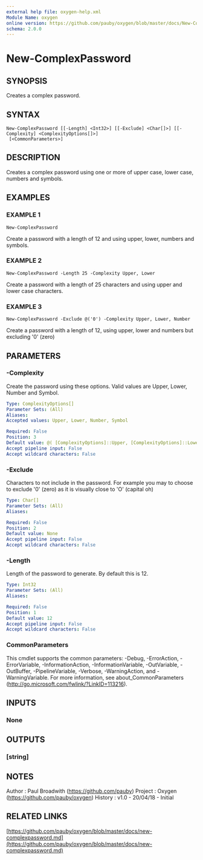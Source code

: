 ```yaml
---
external help file: oxygen-help.xml
Module Name: oxygen
online version: https://github.com/pauby/oxygen/blob/master/docs/New-ComplexPassword.md
schema: 2.0.0
---
```


# New-ComplexPassword

## SYNOPSIS
Creates a complex password.

## SYNTAX

```
New-ComplexPassword [[-Length] <Int32>] [[-Exclude] <Char[]>] [[-Complexity] <ComplexityOptions[]>]
 [<CommonParameters>]
```

## DESCRIPTION
Creates a complex password using one or more of upper case, lower case,
numbers and symbols.

## EXAMPLES

### EXAMPLE 1
```
New-ComplexPassword
```

Create a password with a length of 12 and using upper, lower, numbers and
symbols.

### EXAMPLE 2
```
New-ComplexPassword -Length 25 -Complexity Upper, Lower
```

Create a password with a length of 25 characters and using upper and lower
case characters.

### EXAMPLE 3
```
New-ComplexPassword -Exclude @('0') -Complexity Upper, Lower, Number
```

Create a password with a length of 12, using upper, lower and numbers but
excluding '0' (zero)

## PARAMETERS

### -Complexity
Create the password using these options.
Valid values are Upper, Lower, Number and Symbol.

```yaml
Type: ComplexityOptions[]
Parameter Sets: (All)
Aliases:
Accepted values: Upper, Lower, Number, Symbol

Required: False
Position: 3
Default value: @( [ComplexityOptions]::Upper, [ComplexityOptions]::Lower, [ComplexityOptions]::Number, [ComplexityOptions]::Symbol )
Accept pipeline input: False
Accept wildcard characters: False
```

### -Exclude
Characters to not include in the password.
For example you may to
choose to exclude '0' (zero) as it is visually close to 'O' (capital
oh)

```yaml
Type: Char[]
Parameter Sets: (All)
Aliases:

Required: False
Position: 2
Default value: None
Accept pipeline input: False
Accept wildcard characters: False
```

### -Length
Length of the password to generate.
By default this is 12.

```yaml
Type: Int32
Parameter Sets: (All)
Aliases:

Required: False
Position: 1
Default value: 12
Accept pipeline input: False
Accept wildcard characters: False
```

### CommonParameters
This cmdlet supports the common parameters: -Debug, -ErrorAction, -ErrorVariable, -InformationAction, -InformationVariable, -OutVariable, -OutBuffer, -PipelineVariable, -Verbose, -WarningAction, and -WarningVariable.
For more information, see about_CommonParameters (http://go.microsoft.com/fwlink/?LinkID=113216).

## INPUTS

### None

## OUTPUTS

### [string]

## NOTES
Author  : Paul Broadwith (https://github.com/pauby)
Project : Oxygen (https://github.com/pauby/oxygen)
History : v1.0 - 20/04/18 - Initial

## RELATED LINKS

[https://github.com/pauby/oxygen/blob/master/docs/new-complexpassword.md](https://github.com/pauby/oxygen/blob/master/docs/new-complexpassword.md)

